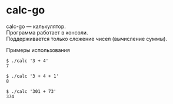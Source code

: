 # calc-go
calc-go — калькулятор.  
Программа работает в консоли.  
Поддерживается только сложение чисел (вычисление суммы).

Примеры использования
```shell
$ ./calc '3 + 4'
7
```
```shell
$ ./calc '3 + 4 + 1'
8
```
```shell
$ ./calc '301 + 73'
374
```